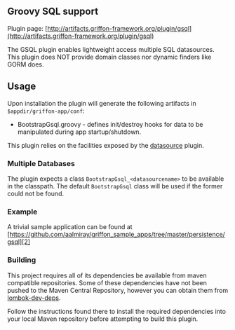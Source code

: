 
Groovy SQL support
------------------

Plugin page: [http://artifacts.griffon-framework.org/plugin/gsql](http://artifacts.griffon-framework.org/plugin/gsql)


The GSQL plugin enables lightweight access multiple SQL datasources.
This plugin does NOT provide domain classes nor dynamic finders like GORM does.

Usage
-----
Upon installation the plugin will generate the following artifacts in
`$appdir/griffon-app/conf`:

 * BootstrapGsql.groovy - defines init/destroy hooks for data to be manipulated
   during app startup/shutdown.

This plugin relies on the facilities exposed by the [datasource][1] plugin.

### Multiple Databases

The plugin expects a class `BootstrapGsql_<datasourcename>` to be available in
the classpath. The default `BootstrapGsql` class will be used if the former
could not be found.

### Example

A trivial sample application can be found at
[https://github.com/aalmiray/griffon_sample_apps/tree/master/persistence/gsql][2]


[1]: /plugin/datasource 
[2]: https://github.com/aalmiray/griffon_sample_apps/tree/master/persistence/gsql

### Building

This project requires all of its dependencies be available from maven compatible repositories.
Some of these dependencies have not been pushed to the Maven Central Repository, however you
can obtain them from [lombok-dev-deps][lombok-dev-deps].

Follow the instructions found there to install the required dependencies into your local Maven
repository before attempting to build this plugin.

[lombok-dev-deps]: https://github.com/aalmiray/lombok-dev-deps